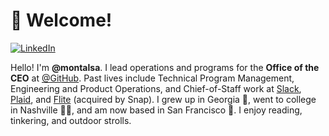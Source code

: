 # 👋 Welcome!
[![LinkedIn](https://img.shields.io/badge/LinkedIn-Connect-blue)](https://www.linkedin.com/in/spencermontalvo/)

Hello! I'm **@montalsa**. I lead operations and programs for the **Office of the CEO** at [@GitHub](https://www.github.com). Past lives include Technical Program Management, Engineering and Product Operations, and Chief-of-Staff work at [Slack](https://www.slack.com), [Plaid](https://www.plaid.com), and [Flite](https://www.snap.com) (acquired by Snap). I grew up in Georgia 🍑, went to college in Nashville 👨‍🎤, and am now based in San Francisco 🤖.  I enjoy reading, tinkering, and outdoor strolls. 
